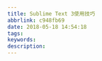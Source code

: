 ```yaml
---
title: Sublime Text 3使用技巧
abbrlink: c948fb69
date: 2018-05-18 14:54:18
tags:
keywords:
description:
---
```


